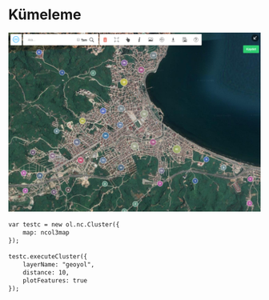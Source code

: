 # Kümeleme

![Araçlar Örnek](https://raw.githubusercontent.com/netcad-gis/sdk-harita-istemcisi/master/img/Kumeleme.png)


    var testc = new ol.nc.Cluster({
        map: ncol3map
    });

    testc.executeCluster({
        layerName: "geoyol",
        distance: 10,
        plotFeatures: true
    });